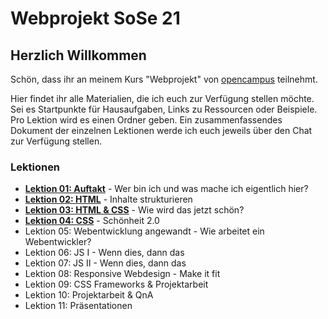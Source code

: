 # Webprojekt SoSe 21

## Herzlich Willkommen

Schön, dass ihr an meinem Kurs "Webprojekt" von [opencampus](https://edu.opencampus.sh/) teilnehmt.

Hier findet ihr alle Materialien, die ich euch zur Verfügung stellen möchte. Sei es Startpunkte für Hausaufgaben, Links zu Ressourcen oder Beispiele. Pro Lektion wird es einen Ordner geben. Ein zusammenfassendes Dokument der einzelnen Lektionen werde ich euch jeweils über den Chat zur Verfügung stellen.

### Lektionen

- [**Lektion 01: Auftakt**](https://github.com/bastibuck/webprojekt-sose-21/tree/main/lesson-01) - Wer bin ich und was mache ich eigentlich hier?
- [**Lektion 02: HTML**](https://github.com/bastibuck/webprojekt-sose-21/tree/main/lesson-02) - Inhalte strukturieren
- [**Lektion 03: HTML & CSS**](https://github.com/bastibuck/webprojekt-sose-21/tree/main/lesson-03) - Wie wird das jetzt schön?
- [**Lektion 04: CSS**](https://github.com/bastibuck/webprojekt-sose-21/tree/main/lesson-04) - Schönheit 2.0
- Lektion 05: Webentwicklung angewandt - Wie arbeitet ein Webentwickler?
- Lektion 06: JS I - Wenn dies, dann das
- Lektion 07: JS II - Wenn dies, dann das
- Lektion 08: Responsive Webdesign - Make it fit
- Lektion 09: CSS Frameworks & Projektarbeit
- Lektion 10: Projektarbeit & QnA
- Lektion 11: Präsentationen

